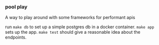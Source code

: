 ### pool play

A way to play around with some frameworks for performant apis

run `make db` to set up a simple postgres db in a docker container. `make app` sets up the app. `make test` should give a reasonable idea about the endpoints.
